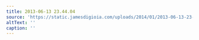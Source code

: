 ```yaml
---
title: 2013-06-13 23.44.04
source: 'https://static.jamesdigioia.com/uploads/2014/01/2013-06-13-23-44-04-scaled.jpg'
altText: ''
caption: ''
---
```


